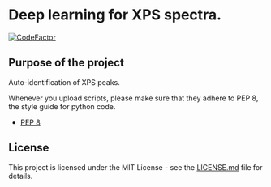 # Deep learning for XPS spectra.
<a href="https://www.codefactor.io/repository/github/lukaspie/xpsdeeplearning"><img src="https://www.codefactor.io/repository/github/lukaspie/xpsdeeplearning/badge?s=e9dbf0ea5d4ce269c738ea85e856fd6811b425ce" alt="CodeFactor" /></a>
## Purpose of the project
Auto-identification of XPS peaks.


Whenever you upload scripts, please make sure that they adhere to PEP 8, the style guide for python code.
* [PEP 8](https://www.python.org/dev/peps/pep-0008/)

## License

This project is licensed under the MIT License - see the [LICENSE.md](LICENSE.md) file for details.
